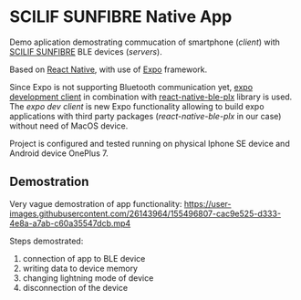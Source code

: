 # SCILIF SUNFIBRE Native App
Demo aplication demostrating commucation of smartphone (*client*) with [SCILIF SUNFIBRE](https://www.scilif.com/) BLE devices (*servers*).

Based on [React Native](https://reactnative.dev/), with use of [Expo](https://docs.expo.dev/) framework.

Since Expo is not supporting Bluetooth communication yet, [expo development client](https://docs.expo.dev/clients/introduction/) in combination with [react-native-ble-plx](https://dotintent.github.io/react-native-ble-plx/) library is used. The _expo dev client_ is new Expo functionality allowing to build expo applications with third party packages (*react-native-ble-plx* in our case) without need of MacOS device.

Project is configured and tested running on physical Iphone SE device and Android device OnePlus 7.

## Demostration
Very vague demostration of app functionality:
https://user-images.githubusercontent.com/26143964/155496807-cac9e525-d333-4e8a-a7ab-c60a35547dcb.mp4

Steps demostrated:
1. connection of app to BLE device
2. writing data to device memory
3. changing lightning mode  of device
4. disconnection of the device



